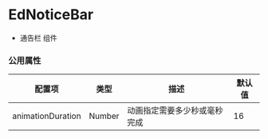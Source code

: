 # EdNoticeBar

* 通告栏 组件

### 公用属性

 配置项 | 类型 | 描述 | 默认值 
------------------   |---------|-------------------------------- |-----
 animationDuration   | Number  | 动画指定需要多少秒或毫秒完成         | 16
 
